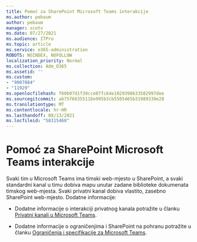 ```yaml
---
title: Pomoć za SharePoint Microsoft Teams interakcije
ms.author: pebaum
author: pebaum
manager: scotv
ms.date: 07/27/2021
ms.audience: ITPro
ms.topic: article
ms.service: o365-administration
ROBOTS: NOINDEX, NOFOLLOW
localization_priority: Normal
ms.collection: Adm_O365
ms.assetid: ''
ms.custom:
- "9007084"
- "11929"
ms.openlocfilehash: f60b07d1f39cce07fc64e1029398633582997dee
ms.sourcegitcommit: ab75f66355116e995b3cb5505465b31989339e28
ms.translationtype: MT
ms.contentlocale: hr-HR
ms.lasthandoff: 08/13/2021
ms.locfileid: "58315468"
---
```

# <a name="help-with-the-sharepoint-and-microsoft-teams-interaction"></a>Pomoć za SharePoint Microsoft Teams interakcije

Svaki tim u Microsoft Teams ima timski web-mjesto u SharePoint, a svaki standardni kanal u timu dobiva mapu unutar zadane biblioteke dokumenata timskog web-mjesta. Svaki privatni kanal dobiva vlastito, zasebno SharePoint web-mjesto. Dodatne informacije:

- Dodatne informacije o interakciji privatnog kanala potražite u članku [Privatni kanali u Microsoft Teams](https://docs.microsoft.com/MicrosoftTeams/private-channels#private-channel-sharepoint-sites).

- Dodatne informacije o ograničenjima i SharePoint na pohranu potražite u članku [Ograničenja i specifikacije za Microsoft Teams](https://docs.microsoft.com/microsoftteams/limits-specifications-teams#storage). 
